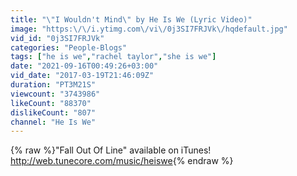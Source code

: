 ```yaml
---
title: "\"I Wouldn't Mind\" by He Is We (Lyric Video)"
image: "https:\/\/i.ytimg.com\/vi\/0j3SI7FRJVk\/hqdefault.jpg"
vid_id: "0j3SI7FRJVk"
categories: "People-Blogs"
tags: ["he is we","rachel taylor","she is we"]
date: "2021-09-16T00:49:26+03:00"
vid_date: "2017-03-19T21:46:09Z"
duration: "PT3M21S"
viewcount: "3743986"
likeCount: "88370"
dislikeCount: "807"
channel: "He Is We"
---
```

{% raw %}&quot;Fall Out Of Line&quot; available on iTunes!<br /><a rel="nofollow" target="blank" href="http://web.tunecore.com/music/heiswe">http://web.tunecore.com/music/heiswe</a>{% endraw %}
